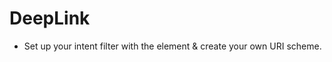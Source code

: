 # DeepLink
- Set up your intent filter with the <data android:scheme> element & create your own URI scheme.
